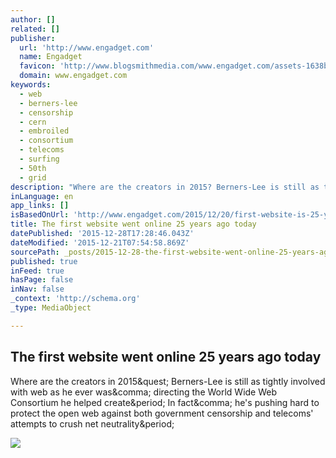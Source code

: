 ```yaml
---
author: []
related: []
publisher:
  url: 'http://www.engadget.com'
  name: Engadget
  favicon: 'http://www.blogsmithmedia.com/www.engadget.com/assets-1638b0a8bbe7effa8f85c3ecabb63620/images/favicon-160x160.png'
  domain: www.engadget.com
keywords:
  - web
  - berners-lee
  - censorship
  - cern
  - embroiled
  - consortium
  - telecoms
  - surfing
  - 50th
  - grid
description: "Where are the creators in 2015? Berners-Lee is still as tightly involved with web as he ever was, directing the World Wide Web Consortium he helped create. In fact, he's pushing hard to protect the open web against both government censorship and telecoms' attempts to crush net neutrality."
inLanguage: en
app_links: []
isBasedOnUrl: 'http://www.engadget.com/2015/12/20/first-website-is-25-years-old/'
title: The first website went online 25 years ago today
datePublished: '2015-12-28T17:28:46.043Z'
dateModified: '2015-12-21T07:54:58.869Z'
sourcePath: _posts/2015-12-28-the-first-website-went-online-25-years-ago-today.md
published: true
inFeed: true
hasPage: false
inNav: false
_context: 'http://schema.org'
_type: MediaObject

---
```

<article style=""><h1>The first website went online 25 years ago today</h1><p>Where are the creators in 2015&amp;quest; Berners-Lee is still as tightly involved with web as he ever was&amp;comma; directing the World Wide Web Consortium he helped create&amp;period; In fact&amp;comma; he's pushing hard to protect the open web against both government censorship and telecoms' attempts to crush net neutrality&amp;period;</p><img src="http://o.aolcdn.com/dims5/amp:2c5448bad91950483ba537b24a2830b9ddf505f6/r:960,504,min/c:960,504,0,3/q:80/?url=http%3A%2Fo.aolcdn.com%2Fhss%2Fstorage%2Fmidas%2Ffe6597629cb02ae729922369f0257d0d%2F203160180%2Ffirst-website-cern.jpg" /></article>